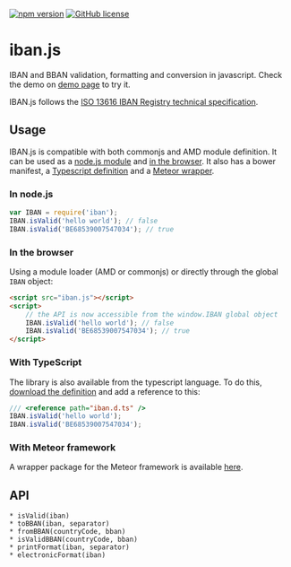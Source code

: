 [![npm version](https://badge.fury.io/js/iban.svg)](https://badge.fury.io/js/iban)
[![GitHub license](https://img.shields.io/badge/license-MIT-blue.svg)](https://raw.githubusercontent.com/arhs/iban.js/master/LICENSE)


# iban.js

IBAN and BBAN validation, formatting and conversion in javascript.
Check the demo on [demo page] to try it.

[demo page]: https://arhs.github.io/iban.js/

IBAN.js follows the [ISO 13616 IBAN Registry technical specification](https://www.swift.com/standards/data-standards/iban).

## Usage

IBAN.js is compatible with both commonjs and AMD module definition. It can be used as a [node.js module](#in-nodejs) and [in the browser](#in-the-browser). It also has a bower manifest, a [Typescript definition](#with-typescript) and a [Meteor wrapper](#with-meteor-framework).

### In node.js

```js
var IBAN = require('iban');
IBAN.isValid('hello world'); // false
IBAN.isValid('BE68539007547034'); // true
```

### In the browser

Using a module loader (AMD or commonjs) or directly through the global ```IBAN``` object:

```html
<script src="iban.js"></script>
<script>
    // the API is now accessible from the window.IBAN global object
    IBAN.isValid('hello world'); // false
    IBAN.isValid('BE68539007547034'); // true
</script>
```

### With TypeScript
The library is also available from the typescript language. To do this, [download the definition](https://github.com/borisyankov/DefinitelyTyped/tree/master/iban) and add a reference to this:
```typescript
/// <reference path="iban.d.ts" />
IBAN.isValid('hello world');
IBAN.isValid('BE68539007547034');
```
### With Meteor framework
A wrapper package for the Meteor framework is available [here](https://atmospherejs.com/theduke/iban).


## API

    * isValid(iban)
    * toBBAN(iban, separator)
    * fromBBAN(countryCode, bban)
    * isValidBBAN(countryCode, bban)
    * printFormat(iban, separator)
    * electronicFormat(iban)
